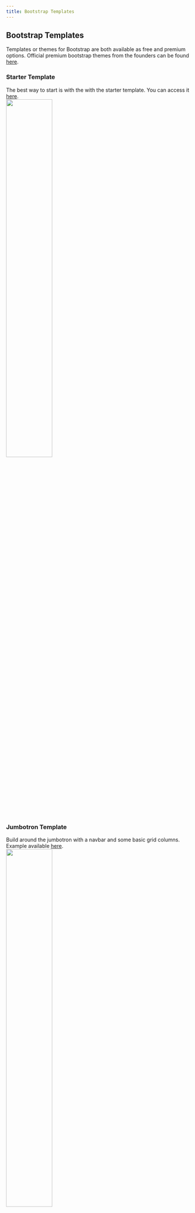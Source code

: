 ```yaml
---
title: Bootstrap Templates
---
```

## Bootstrap Templates

Templates or themes for Bootstrap are both available as free and premium options. Official premium bootstrap themes from the founders can be found <a href="https://themes.getbootstrap.com/">here</a>. 
 
 
### Starter Template 
The best way to start is with the with the starter template. 
You can access it <a href="http://getbootstrap.com/docs/4.0/examples/">here</a>.  
<img width="50%" src="http://getbootstrap.com/docs/4.0/examples/screenshots/starter-template.jpg"/>  
 
### Jumbotron Template 
Build around the jumbotron with a navbar and some basic grid columns.  
Example available <a href="">here</a>.  
<img width="50%" src="http://getbootstrap.com/docs/4.0/examples/screenshots/jumbotron.jpg"/>  
 
 
## Custom components
There is a huge variety on components and templates to get started quickly with Bootstrap and demonstrate best practices for adding onto the framework. For example the dashboard component. 

### Dashboard
Basic admin dashboard shell with fixed sidebar and navbar.    
You can access it <a href="http://getbootstrap.com/docs/4.0/examples/">here</a>.  
<img width="50%" src="http://getbootstrap.com/docs/4.0/examples/screenshots/dashboard.jpg" />  

All examples of components can be found <a href="http://getbootstrap.com/docs/4.0/examples/">here</a>. 
 
 
#### More Information:
More information on the official examples on bootstrap 4 <a href="http://getbootstrap.com/docs/4.0/examples/">here</a>.  
